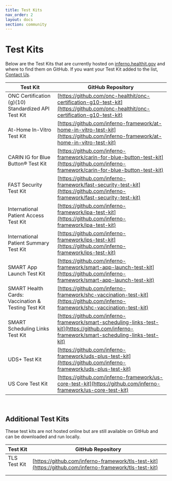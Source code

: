 ```yaml
---
title: Test Kits
nav_order: 2
layout: docs
section: community
---
```


# Test Kits

Below are the Test Kits that are currently hosted on [inferno.healthit.gov](https://inferno.healthit.gov/) and where to find them on GitHub. If you want your Test Kit added to the list, [Contact Us](/about/who.html).

| Test Kit      | GitHub Repository |
|---------------|-------------------|
| ONC Certification (g)(10) Standardized API Test Kit | [https://github.com/onc-healthit/onc-certification-g10-test-kit](https://github.com/onc-healthit/onc-certification-g10-test-kit) |
| At-Home In-Vitro Test Kit | [https://github.com/inferno-framework/at-home-in-vitro-test-kit](https://github.com/inferno-framework/at-home-in-vitro-test-kit) |
| CARIN IG for Blue Button® Test Kit | [https://github.com/inferno-framework/carin-for-blue-button-test-kit](https://github.com/inferno-framework/carin-for-blue-button-test-kit) |
| FAST Security Test Kit | [https://github.com/inferno-framework/fast-security-test-kit](https://github.com/inferno-framework/fast-security-test-kit) |
| International Patient Access Test Kit | [https://github.com/inferno-framework/ipa-test-kit](https://github.com/inferno-framework/ipa-test-kit) |
| International Patient Summary Test Kit | [https://github.com/inferno-framework/ips-test-kit](https://github.com/inferno-framework/ips-test-kit) |
| SMART App Launch Test Kit | [https://github.com/inferno-framework/smart-app-launch-test-kit](https://github.com/inferno-framework/smart-app-launch-test-kit) |
| SMART Health Cards: Vaccination & Testing Test Kit | [https://github.com/inferno-framework/shc-vaccination-test-kit](https://github.com/inferno-framework/shc-vaccination-test-kit) |
| SMART Scheduling Links Test Kit | [https://github.com/inferno-framework/smart-scheduling-links-test-kit](https://github.com/inferno-framework/smart-scheduling-links-test-kit) |
| UDS+ Test Kit | [https://github.com/inferno-framework/uds-plus-test-kit](https://github.com/inferno-framework/uds-plus-test-kit) |
| US Core Test Kit | [https://github.com/inferno-framework/us-core-test-kit](https://github.com/inferno-framework/us-core-test-kit) |

&nbsp;

## Additional Test Kits

These test kits are not hosted online but are still available on GitHub and can be downloaded and run locally.

| Test Kit      | GitHub Repository |
|---------------|-------------------|
| TLS Test Kit &emsp;| [https://github.com/inferno-framework/tls-test-kit](https://github.com/inferno-framework/tls-test-kit) |
